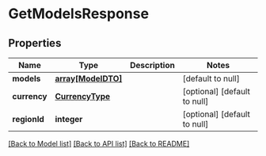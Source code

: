 # GetModelsResponse

## Properties
Name | Type | Description | Notes
------------ | ------------- | ------------- | -------------
**models** | [**array[ModelDTO]**](ModelDTO.md) |  | [default to null]
**currency** | [**CurrencyType**](CurrencyType.md) |  | [optional] [default to null]
**regionId** | **integer** |  | [optional] [default to null]

[[Back to Model list]](../README.md#documentation-for-models) [[Back to API list]](../README.md#documentation-for-api-endpoints) [[Back to README]](../README.md)


